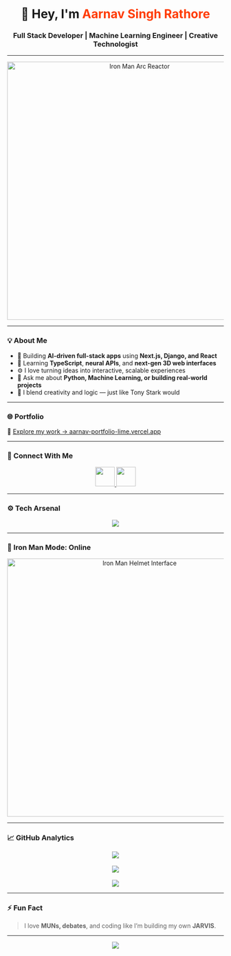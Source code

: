 <!-- 💥 Final GitHub README: Aarnav Singh Rathore -->

<h1 align="center">🚀 Hey, I'm <span style="color:#FF3C00;">Aarnav Singh Rathore</span></h1>
<h3 align="center">Full Stack Developer | Machine Learning Engineer | Creative Technologist</h3>

---

<p align="center">
  <img src="https://github.com/AarnavSinghRathore72/AarnavSinghRathore72/assets/ironman-arc-reactor.gif" alt="Iron Man Arc Reactor" width="600"/>
</p>

---

### 💡 About Me  
- 🔭 Building **AI-driven full-stack apps** using **Next.js, Django, and React**  
- 🌱 Learning **TypeScript**, **neural APIs**, and **next-gen 3D web interfaces**  
- ⚙️ I love turning ideas into interactive, scalable experiences  
- 💬 Ask me about **Python, Machine Learning, or building real-world projects**  
- 🧩 I blend creativity and logic — just like Tony Stark would  

---

### 🌐 Portfolio  
🎨 [Explore my work → aarnav-portfolio-lime.vercel.app](https://aarnav-portfolio-lime.vercel.app/)

---

### 🤝 Connect With Me  
<p align="center">
  <a href="https://linkedin.com/in/aarnav-singh-rathore-087b9138b/" target="_blank">
    <img src="https://skillicons.dev/icons?i=linkedin" height="45" />
  </a>
  <a href="mailto:aarnavsinghrathore72@gmail.com">
    <img src="https://skillicons.dev/icons?i=gmail" height="45" />
  </a>
</p>

---

### ⚙️ Tech Arsenal  
<p align="center">
  <img src="https://skillicons.dev/icons?i=python,js,ts,react,nextjs,django,tailwind,html,css,git,figma,unity,arduino,tensorflow,mysql,postgresql,opencv,docker&perline=9" />
</p>

---

### 🦾 Iron Man Mode: Online  
<p align="center">
  <img src="https://i.imgur.com/hX7O2hY.gif" width="600" alt="Iron Man Helmet Interface"/>
</p>

---

### 📈 GitHub Analytics  
<p align="center">
  <img src="https://github-readme-streak-stats.herokuapp.com/?user=aarnavsinghrathore72&theme=radical&hide_border=true" /><br><br>
  <img src="https://github-readme-stats.vercel.app/api?username=aarnavsinghrathore72&show_icons=true&theme=radical&hide_border=true" /><br><br>
  <img src="https://github-readme-stats.vercel.app/api/top-langs/?username=aarnavsinghrathore72&layout=compact&theme=radical&hide_border=true" />
</p>

---

### ⚡ Fun Fact  
> I love **MUNs, debates**, and coding like I’m building my own **JARVIS**.

---

<p align="center">
  <img src="https://capsule-render.vercel.app/api?type=waving&height=100&color=0:FF3C00,100:8A2BE2&section=footer"/>
</p>
